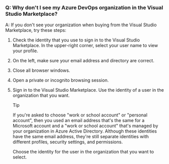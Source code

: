 ### Q:		Why don't I see my Azure DevOps organization in the Visual Studio Marketplace?

A:	If you don't see your organization when buying from the Visual Studio Marketplace, try these steps:

1.	Check the identity that you use to sign in to the Visual Studio Marketplace. In the upper-right corner, select your user name to view your profile. 
1.	On the left, make sure your email address and directory are correct.
1.	Close all browser windows.
1.	Open a private or incognito browsing session.
1.	Sign in to the Visual Studio Marketplace. Use the identity of a user in the organization that you want.

	> [!TIP]
	> If you're asked to choose "work or school account" or "personal account", then you used an email address that's the same for a Microsoft account and a "work or school account" that's managed by your organization in Azure Active Directory. Although these identities have the same email address, they're still separate identities with different profiles, security settings, and permissions.
	> 
	> Choose the identity for the user in the organization that you want to select.

